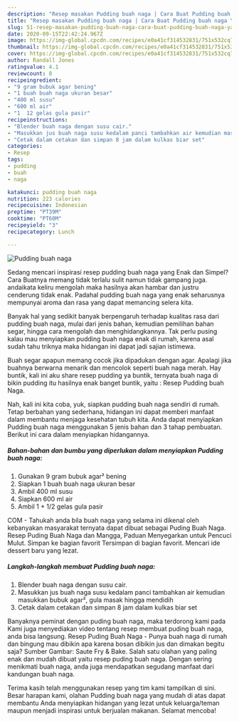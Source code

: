 ```yaml
---
description: "Resep masakan Pudding buah naga | Cara Buat Pudding buah naga Yang Enak Dan Mudah"
title: "Resep masakan Pudding buah naga | Cara Buat Pudding buah naga Yang Enak Dan Mudah"
slug: 51-resep-masakan-pudding-buah-naga-cara-buat-pudding-buah-naga-yang-enak-dan-mudah
date: 2020-09-15T22:42:24.967Z
image: https://img-global.cpcdn.com/recipes/e0a41cf314532831/751x532cq70/pudding-buah-naga-foto-resep-utama.jpg
thumbnail: https://img-global.cpcdn.com/recipes/e0a41cf314532831/751x532cq70/pudding-buah-naga-foto-resep-utama.jpg
cover: https://img-global.cpcdn.com/recipes/e0a41cf314532831/751x532cq70/pudding-buah-naga-foto-resep-utama.jpg
author: Randall Jones
ratingvalue: 4.1
reviewcount: 8
recipeingredient:
- "9 gram bubuk agar bening"
- "1 buah buah naga ukuran besar"
- "400 ml susu"
- "600 ml air"
- "1  12 gelas gula pasir"
recipeinstructions:
- "Blender buah naga dengan susu cair."
- "Masukkan jus buah naga susu kedalam panci tambahkan air kemudian masukkan bubuk agar², gula masak hingga mendidih"
- "Cetak dalam cetakan dan simpan 8 jam dalam kulkas biar set"
categories:
- Resep
tags:
- pudding
- buah
- naga

katakunci: pudding buah naga 
nutrition: 223 calories
recipecuisine: Indonesian
preptime: "PT39M"
cooktime: "PT60M"
recipeyield: "3"
recipecategory: Lunch

---
```



![Pudding buah naga](https://img-global.cpcdn.com/recipes/e0a41cf314532831/751x532cq70/pudding-buah-naga-foto-resep-utama.jpg)

Sedang mencari inspirasi resep pudding buah naga yang Enak dan Simpel? Cara Buatnya memang tidak terlalu sulit namun tidak gampang juga. andaikata keliru mengolah maka hasilnya akan hambar dan justru cenderung tidak enak. Padahal pudding buah naga yang enak seharusnya mempunyai aroma dan rasa yang dapat memancing selera kita.

Banyak hal yang sedikit banyak berpengaruh terhadap kualitas rasa dari pudding buah naga, mulai dari jenis bahan, kemudian pemilihan bahan segar, hingga cara mengolah dan menghidangkannya. Tak perlu pusing kalau mau menyiapkan pudding buah naga enak di rumah, karena asal sudah tahu triknya maka hidangan ini dapat jadi sajian istimewa.

Buah segar apapun memang cocok jika dipadukan dengan agar. Apalagi jika buahnya berwarna menarik dan mencolok seperti buah naga merah. Hay buntik, kali ini aku share resep pudding ya buntik, ternyata buah naga di bikin pudding itu hasilnya enak banget buntik, yaitu : Resep Pudding buah Naga.


Nah, kali ini kita coba, yuk, siapkan pudding buah naga sendiri di rumah. Tetap berbahan yang sederhana, hidangan ini dapat memberi manfaat dalam membantu menjaga kesehatan tubuh kita. Anda dapat menyiapkan Pudding buah naga menggunakan 5 jenis bahan dan 3 tahap pembuatan. Berikut ini cara dalam menyiapkan hidangannya.

<!--inarticleads1-->

##### Bahan-bahan dan bumbu yang diperlukan dalam menyiapkan Pudding buah naga:

1. Gunakan 9 gram bubuk agar² bening
1. Siapkan 1 buah buah naga ukuran besar
1. Ambil 400 ml susu
1. Siapkan 600 ml air
1. Ambil 1 + 1/2 gelas gula pasir


COM - Tahukah anda bila buah naga yang selama ini dikenal oleh kebanyakan masyarakat ternyata dapat dibuat sebagai Puding Buah Naga. Resep Puding Buah Naga dan Mangga, Paduan Menyegarkan untuk Pencuci Mulut. Simpan ke bagian favorit Tersimpan di bagian favorit. Mencari ide dessert baru yang lezat. 

<!--inarticleads2-->

##### Langkah-langkah membuat Pudding buah naga:

1. Blender buah naga dengan susu cair.
1. Masukkan jus buah naga susu kedalam panci tambahkan air kemudian masukkan bubuk agar², gula masak hingga mendidih
1. Cetak dalam cetakan dan simpan 8 jam dalam kulkas biar set


Banyaknya peminat dengan puding buah naga, maka terdorong kami pada Kami juga menyediakan video tentang resep membuat puding buah naga, anda bisa langsung. Resep Puding Buah Naga - Punya buah naga di rumah dan bingung mau dibikin apa karena bosan dibikin jus dan dimakan begitu saja? Sumber Gambar: Saute Fry &amp; Bake. Salah satu olahan yang paling enak dan mudah dibuat yaitu resep puding buah naga. Dengan sering menikmati buah naga, anda juga mendapatkan segudang manfaat dari kandungan buah naga. 

Terima kasih telah menggunakan resep yang tim kami tampilkan di sini. Besar harapan kami, olahan Pudding buah naga yang mudah di atas dapat membantu Anda menyiapkan hidangan yang lezat untuk keluarga/teman maupun menjadi inspirasi untuk berjualan makanan. Selamat mencoba!
